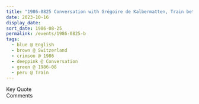 ```yaml
---
title: "1986-0825 Conversation with Grégoire de Kalbermatten, Train between Lausanne and Berne, Switzerland from the book The Third Advent by Grégoire de Kalbermatten, Pages 192 and 193 (date to be confirmed)"
date: 2023-10-16
display_date: 
sort_date: 1986-08-25
permalink: /events/1986-0825-b
tags:
  - blue @ English
  - brown @ Switzerland
  - crimson @ 1986
  - deeppink @ Conversation
  - green @ 1986-08
  - peru @ Train
---
```


<wave-list>
  <list-title color="green" width="75">Key Quote</list-title>
  <list-item color="BlanchedAlmond"  width="200"></list-item>
  <list-item color="Lavender"></list-item>
  <list-item color="BlanchedAlmond"></list-item>
</wave-list>

<br>

<wave-list>
  <list-title color="green" width="75">Comments</list-title>
  <list-item color="BlanchedAlmond"  width="200"></list-item>
  <list-item color="Lavender"></list-item>
  <list-item color="BlanchedAlmond"></list-item>
</wave-list>